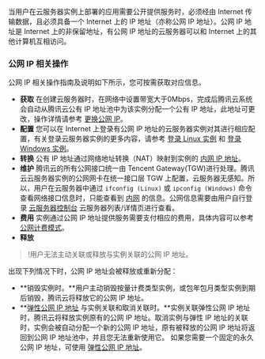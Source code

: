 当用户在云服务器实例上部署的应用需要公开提供服务时，必须经由 Internet 传输数据，且必须具备一个 Internet 上的 IP 地址（亦称公网 IP 地址）。公网 IP 地址是 Internet 上的非保留地址，有公网 IP 地址的云服务器可以和 Internet 上的其他计算机互相访问。


### 公网 IP 相关操作
公网 IP 相关操作指南及说明如下所示，您可按需获取对应信息。

- **获取**
在创建云服务器时，在网络中设置带宽大于0Mbps，完成后腾讯云系统会自动从腾讯云公有 IP 地址池中为该实例分配一个公有 IP 地址，此地址可更改，操作详情请参考 [更换公网 IP](https://cloud.tencent.com/document/product/213/16642)。
- **配置**
您可以在 Internet 上登录有公网 IP 地址的云服务器实例对其进行相应配置，有关登录云服务器实例的更多内容，请参考 [登录 Linux 实例](https://intl.cloud.tencent.com/zh/document/product/213/5436) 和 [登录 Windows 实例](https://cloud.tencent.com/document/product/213/35697)。
- **转换**
公有 IP 地址通过网络地址转换（NAT）映射到实例的 [内网 IP 地址](https://cloud.tencent.com/document/product/213/5225)。
- **维护**
腾讯云的所有公网接口统一由 Tencent Gateway(TGW)进行处理。腾讯云云服务器实例的公网网卡在统一接口层 TGW 上配置，云服务器无感知。所以，用户在云服务器中通过 `ifconfig (Linux)` 或 `ipconfig (Windows)` 命令查看网络接口信息时，只能查看到 [内网](https://cloud.tencent.com/document/product/213/5225) 的信息。公网信息需要由用户自行登录 [云服务器控制台](https://console.cloud.tencent.com/cvm) 云服务器列表/详情页进行查看。
- **费用**
实例通过公网 IP 地址提供服务需要支付相应的费用，具体内容可以参考 [公网计费模式](https://cloud.tencent.com/document/product/213/10578)。
- **释放**
>!用户无法主动关联或释放与实例关联的公网 IP 地址。
>
出现下列情况下时，公网 IP 地址会被释放或重新分配：
 - **销毁实例时。**用户主动销毁按量计费类型实例，或包年包月类型实例到期后销毁，腾讯云将释放它的公网 IP 地址。
 - **<a href="https://cloud.tencent.com/document/product/213/5733">弹性公网 IP 地址</a> 与实例关联和取消关联时。**实例关联弹性公网 IP 地址时，腾讯云将释放实例原有的公网 IP 地址。取消实例与弹性 IP 地址的关联时，实例会被自动分配一个新的公网 IP 地址，原有被释放的公网 IP 地址将返回到公网 IP 地址池中，并且您无法重新使用它。
如果您需要一个固定的永久公网 IP 地址，可使用 [弹性公网 IP 地址](https://cloud.tencent.com/document/product/213/5733)。


